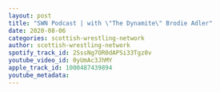 ```yaml
---
layout: post
title: "SWN Podcast | with \"The Dynamite\" Brodie Adler"
date: 2020-08-06
categories: scottish-wrestling-network
author: scottish-wrestling-network
spotify_track_id: 2SssNg7OR0dAPSi33Tgz0v
youtube_video_id: 0yUmAc3JhMY
apple_track_id: 1000487439894
youtube_metadata: 
---
```

